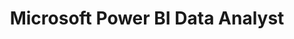---
layout: post
title: Microsoft Power BI Data Analyst
category: badges
tags: microsoft course
file: /assets/img/course.svg
link: https://learn.microsoft.com/en-us/training/courses/pl-300t00?tab=tab-learning-paths&ns-enrollment-type=Collection&ns-enrollment-id=bookmarks
---